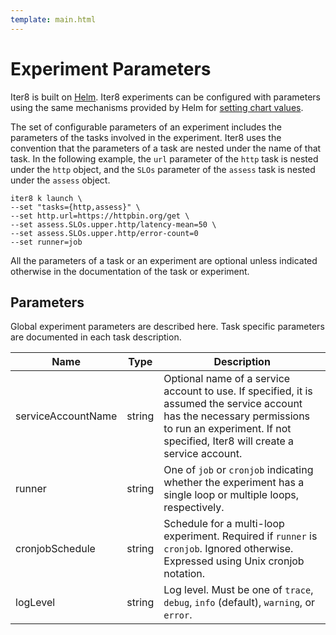 ```yaml
---
template: main.html
---
```


# Experiment Parameters

Iter8 is built on [Helm](https://helm.sh). Iter8 experiments can be configured with parameters using the same mechanisms provided by Helm for [setting chart values](https://helm.sh/docs/chart_template_guide/values_files/#helm). 

The set of configurable parameters of an experiment includes the parameters of the tasks involved in the experiment. Iter8 uses the convention that the parameters of a task are nested under the name of that task. In the following example, the `url` parameter of the `http` task is nested under the `http` object, and the `SLOs` parameter of the `assess` task is nested under the `assess` object.

```shell
iter8 k launch \
--set "tasks={http,assess}" \
--set http.url=https://httpbin.org/get \
--set assess.SLOs.upper.http/latency-mean=50 \
--set assess.SLOs.upper.http/error-count=0
--set runner=job
```

All the parameters of a task or an experiment are optional unless indicated otherwise in the documentation of the task or experiment.

## Parameters

Global experiment parameters are described here. Task specific parameters are documented in each task description.

| Name | Type | Description |
| ---- | ---- | ----------- |
| serviceAccountName  | string | Optional name of a service account to use. If specified, it is assumed the service account has the necessary permissions to run an experiment. If not specified, Iter8 will create a service account. |
| runner | string | One of `job` or `cronjob` indicating whether the experiment has a single loop or multiple loops, respectively. |
| cronjobSchedule | string | Schedule for a multi-loop experiment. Required if `runner` is `cronjob`. Ignored otherwise. Expressed using Unix cronjob notation. |
| logLevel | string | Log level. Must be one of `trace`, `debug`, `info` (default), `warning`, or `error`. |
